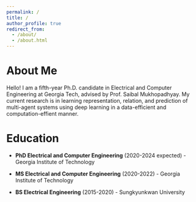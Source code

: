 ```yaml
---
permalink: /
title: /
author_profile: true
redirect_from: 
  - /about/
  - /about.html
---
```


About Me
======

Hello! I am a fifth-year Ph.D. candidate in Electrical and Computer Engineering at Georgia Tech, advised by Prof. Saibal Mukhopadhyay. My current research is in learning representation, relation, and prediction of multi-agent systems using deep learning in a data-efficient and computation-effient manner.

Education
======
+  <i class="fas fa-graduation-cap"></i> **PhD Electrical and Computer Engineering** (2020-2024 expected) - Georgia Institute of Technology

+  <i class="fas fa-graduation-cap"></i> **MS Electrical and Computer Engineering** (2020-2022) - Georgia Institute of Technology

+  <i class="fas fa-graduation-cap"></i> **BS Electrical Engineering** (2015-2020) - Sungkyunkwan University
